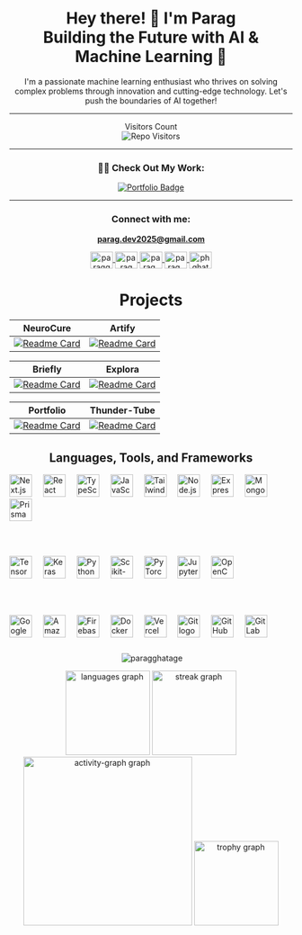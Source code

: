 <h1 align="center">Hey there! 👋 I'm Parag<br>Building the Future with AI & Machine Learning 🚀</h1>

<p align="center">I'm a passionate machine learning enthusiast who thrives on solving complex problems through innovation and cutting-edge technology. Let's push the boundaries of AI together!</p>

---
<p align='center'>Visitors Count <br><img align="center" alt="Repo Visitors" src="https://profile-counter.glitch.me/ParagGhatage/count.svg"/></p>

---
<h3 align="center">👨‍💻 Check Out My Work:</h3>
<p align="center">
  <a href="https://paragghatage.com" target="_blank">
    <img src="https://img.shields.io/badge/Portfolio-%23FFA500.svg?&style=for-the-badge&logo=web&logoColor=white" alt="Portfolio Badge" />
  </a>
</p>

---



<h3 align="center">Connect with me:</h3>

<p align="center">
  <a href="mailto:parag.dev2025@gmail.com" target="blank"><strong>parag.dev2025@gmail.com</strong></a>
</p>

<p align="center">
  <a href="https://x.com/PARAG_GHATAGE" target="blank">
    <img align="center" src="https://raw.githubusercontent.com/rahuldkjain/github-profile-readme-generator/master/src/images/icons/Social/twitter.svg" alt="paragghatage" height="30" width="40" />
  </a>
  <a href="https://www.linkedin.com/in/parag-ghatage-09685a314/" target="blank">
    <img align="center" src="https://raw.githubusercontent.com/rahuldkjain/github-profile-readme-generator/master/src/images/icons/Social/linked-in-alt.svg" alt="parag ghatage" height="30" width="40" />
  </a>
  <a href="https://www.kaggle.com/paragghatage" target="blank">
    <img align="center" src="https://raw.githubusercontent.com/rahuldkjain/github-profile-readme-generator/master/src/images/icons/Social/kaggle.svg" alt="parag_ghatage_35" height="30" width="40" />
  </a>
  <a href="https://instagram.com/parag_ghatage_35" target="blank">
    <img align="center" src="https://raw.githubusercontent.com/rahuldkjain/github-profile-readme-generator/master/src/images/icons/Social/instagram.svg" alt="parag_ghatage_35" height="30" width="40" />
  </a>
  <a href="https://leetcode.com/u/ParagGhatage/" target="blank">
    <img align="center" src="https://raw.githubusercontent.com/rahuldkjain/github-profile-readme-generator/master/src/images/icons/Social/leet-code.svg" alt="phghatage1" height="30" width="40" />
  </a>
</p>



<h1 align="center">Projects</h1>

|                       NeuroCure                       |                   Artify                       |
| --------------------------------------------------- | --------------------------------------------------- |
| [![Readme Card](https://github-readme-stats.vercel.app/api/pin/?username=ParagGhatage&repo=NeuroCure&theme=ambient_gradient)](https://neuro-cure-frontend.vercel.app) | [![Readme Card](https://github-readme-stats.vercel.app/api/pin/?username=ParagGhatage&repo=Artify&theme=ambient_gradient)](https://artify-art-three.vercel.app) |

|                       Briefly                       |                  Explora                   |
| --------------------------------------------------- | --------------------------------------------------- |
| [![Readme Card](https://github-readme-stats.vercel.app/api/pin/?username=ParagGhatage&repo=Briefly&theme=ambient_gradient)](https://briefly-law.vercel.app/) | [![Readme Card](https://github-readme-stats.vercel.app/api/pin/?username=ParagGhatage&repo=Explora&theme=ambient_gradient)](https://explora.cyou) |

|                       Portfolio                       |                  Thunder-Tube                   |
| --------------------------------------------------- | --------------------------------------------------- |
| [![Readme Card](https://github-readme-stats.vercel.app/api/pin/?username=ParagGhatage&repo=Portfolio&theme=ambient_gradient)](https://paragghatage.com) | [![Readme Card](https://github-readme-stats.vercel.app/api/pin/?username=ParagGhatage&repo=Thunder-Tube&theme=ambient_gradient)](https://thunder-tube.vercel.app/) |

<h2 align="center">Languages, Tools, and Frameworks</h2>

<div align="left">
  <!-- Full Stack Development -->
  <img src="https://skillicons.dev/icons?i=nextjs" height="40" alt="Next.js logo" />
  <img width="12" />
  <img src="https://skillicons.dev/icons?i=react" height="40" alt="React logo" />
  <img width="12" />
  <img src="https://skillicons.dev/icons?i=ts" height="40" alt="TypeScript logo" />
  <img width="12" />
  <img src="https://skillicons.dev/icons?i=js" height="40" alt="JavaScript logo" />
  <img width="12" />
  <img src="https://skillicons.dev/icons?i=tailwind" height="40" alt="TailwindCSS logo" />
  <img width="12" />
  <img src="https://skillicons.dev/icons?i=nodejs" height="40" alt="Node.js logo" />
  <img width="12" />
  <img src="https://skillicons.dev/icons?i=express" height="40" alt="Express.js logo" />
  <img width="12" />
  <img src="https://skillicons.dev/icons?i=mongodb" height="40" alt="MongoDB logo" />
  <img width="12" />
  <img src="https://skillicons.dev/icons?i=prisma" height="40" alt="Prisma logo" />

  <br/><br/>

  <!-- Machine Learning & Deep Learning -->
  <img src="https://skillicons.dev/icons?i=tensorflow" height="40" alt="TensorFlow logo" />
  <img width="12" />
  <img src="https://skillicons.dev/icons?i=keras" height="40" alt="Keras logo" />
  <img width="12" />
  <img src="https://skillicons.dev/icons?i=py" height="40" alt="Python logo" />
  <img width="12" />
  <img src="https://skillicons.dev/icons?i=scikit" height="40" alt="Scikit-learn logo" />
  <img width="12" />
  <img src="https://skillicons.dev/icons?i=pytorch" height="40" alt="PyTorch logo" />
  <img width="12" />
  <img src="https://skillicons.dev/icons?i=jupyter" height="40" alt="Jupyter logo" />
  <img width="12" />
  <img src="https://skillicons.dev/icons?i=opencv" height="40" alt="OpenCV logo" />

  <br/><br/>

  <!-- Cloud & DevOps -->
  <img src="https://skillicons.dev/icons?i=gcp" height="40" alt="Google Cloud logo" />
  <img width="12" />
  <img src="https://skillicons.dev/icons?i=aws" height="40" alt="Amazon Web Services logo" />
  <img width="12" />
  <img src="https://skillicons.dev/icons?i=firebase" height="40" alt="Firebase logo" />
  <img width="12" />
  <img src="https://skillicons.dev/icons?i=docker" height="40" alt="Docker logo" />
  <img width="12" />
  <img src="https://skillicons.dev/icons?i=vercel" height="40" alt="Vercel logo" />
  <img width="12" />
  <img src="https://skillicons.dev/icons?i=git" height="40" alt="Git logo" />
  <img width="12" />
  <img src="https://skillicons.dev/icons?i=github" height="40" alt="GitHub logo" />
  <img width="12" />
  <img src="https://skillicons.dev/icons?i=gitlab" height="40" alt="GitLab logo" />
</div>

###

<div align="center">
 
  <p>&nbsp;<img align="center" src="https://github-readme-stats.vercel.app/api?username=paragghatage&show_icons=true&locale=en" alt="paragghatage" /></p>
  <img src="https://github-readme-stats.vercel.app/api/top-langs?username=ParagGhatage&locale=en&hide_title=false&layout=compact&card_width=320&langs_count=4&theme=highcontrast&hide_border=false&order=2" height="150" alt="languages graph"  />
  <img src="https://streak-stats.demolab.com?user=ParagGhatage&locale=en&mode=weekly&theme=highcontrast&hide_border=false&border_radius=5&date_format=n/j%5B/Y%5D&order=3" height="150" alt="streak graph"  />
<img src="https://github-readme-activity-graph.vercel.app/graph?username=ParagGhatage&radius=16&theme=redical&area=true&order=5&custom_title=My%20contributions&hide_border=false&hide_title=false" height="300" alt="activity-graph graph"  />
  <img src="https://github-profile-trophy.vercel.app?username=ParagGhatage&theme=dark_lover&row=1&margin-w=10&margin-h=0&no-bg=false&no-frame=true&order=4" height="150" alt="trophy graph"  />
 
</div>

###
